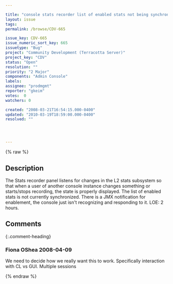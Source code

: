 ```yaml
---

title: "console stats recorder list of enabled stats not being synchronized against changes made by other agents"
layout: issue
tags: 
permalink: /browse/CDV-665

issue_key: CDV-665
issue_numeric_sort_key: 665
issuetype: "Bug"
project: "Community Development (Terracotta Server)"
project_key: "CDV"
status: "Open"
resolution: ""
priority: "2 Major"
components: "Admin Console"
labels: 
assignee: "prodmgmt"
reporter: "gkeim"
votes:  0
watchers: 0

created: "2008-03-21T16:54:15.000-0400"
updated: "2010-03-19T18:59:00.000-0400"
resolved: ""




---
```


{% raw %}

## Description

<div markdown="1" class="description">

The Stats recorder panel listens for changes in the L2 stats subsystem so that when a user of another console instance changes something or starts/stops recording, the state is properly displayed.  The list of enabled stats is not currently synchronized.  There is a JMX notification for enablement, the console just isn't recognizing and responding to it.  LOE: 2 hours.


</div>

## Comments


{:.comment-heading}
### **Fiona OShea** <span class="date">2008-04-09</span>

<div markdown="1" class="comment">

We need to decide how we really want this to work. Specifically interaction with CL vs GUI. Multiple sessions

</div>



{% endraw %}
